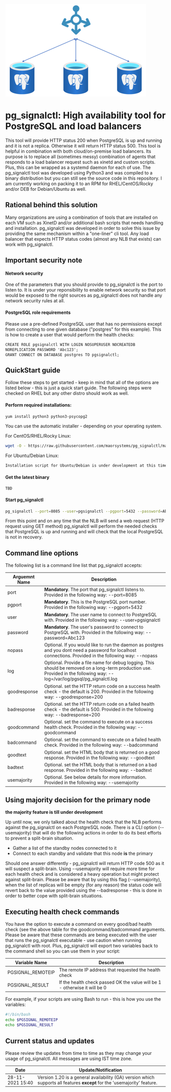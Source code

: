 ![](https://github.com/maorsystems/pg_signalctl/blob/main/pg_signalctl_small.png?raw=true)
# pg_signalctl: High availability tool for PostgreSQL and load balancers
This tool will provide HTTP status 200 when PostgreSQL is up and running and it is not a replica. Otherwise it will return HTTP status 500. This tool is helpful in combination with both cloud/on-premise load balancers. Its purpose is to replace all (sometimes messy) combination of agents that responds to a load balancer request such as xinetd and custom scripts. Plus, this can be wrapped as a systemd daemon for each of use. The pg_signalctl tool was developed using Python3 and was compiled to a binary distribution but you can still see the source code in this repository. I am currently working on packing it to an RPM for RHEL/CentOS/Rocky and/or DEB for Debian/Ubuntu as well.

## Rational behind this solution
Many organizations are using a combination of tools that are installed on each VM such as XinetD and/or additional bash scripts that needs handling and installation. pg_signalctl was developed in order to solve this issue by providing the same mechanism within a "one-liner" cli tool. Any load balancer that expects HTTP status codes (almost any NLB that exists) can work with pg_signalctl.

## Important security note
#### Network security
One of the parameters that you should provide to pg_signalctl is the port to listen to. It is under your reponsibility to enable network security so that port would be exposed to the right sources as pg_signalctl does not handle any network security rules at all.

#### PostgreSQL role requirements
Please use a pre-defined PostgreSQL user that has no permissions except from connecting to one given database ("postgres" for this example). This is how to create a user that would perform the health checks:

```
CREATE ROLE pgsignalctl WITH LOGIN NOSUPERUSER NOCREATEDB NOREPLICATION PASSWORD 'Abc123';
GRANT CONNECT ON DATABASE postgres TO pgsignalctl;
```

## QuickStart guide
Follow these steps to get started - keep in mind that all of the options are listed below - this is just a quick start guide. The following steps were checked on RHEL but any other distro should work as well.

#### Perform required installations:

```bash
yum install python3 python3-psycopg2
```

You can use the automatic installer - depending on your operating system.

For CentOS/RHEL/Rocky Linux:

```bash
wget -O - https://raw.githubusercontent.com/maorsystems/pg_signalctl/main/install_centos.sh | bash
```

For Ubuntu/Debian Linux:

```bash
Installation script for Ubuntu/Debian is under development at this time.
```

#### Get the latest binary

```
TBD
```

#### Start pg_signalctl

```bash
pg_signalctl --port=8085 --user=pgsignalctl --pgport=5432 --password=Abc123
```

From this point and on any time that the NLB will send a web request (HTTP request using GET method) pg_signalctl will perform the needed checks that PostgreSQL is up and running and will check that the local PostgreSQL is not in recovery.

## Command line options
The following list is a command line list that pg_signalctl accepts:

| Arguemnt Name | Description |
| - | - |
| port | **Mandatory**. The port that pg_signalctl listens to. Provided in the following way: --port=8085 |
| pgport | **Mandatory**. This is the PostgreSQL port number. Provided in the following way: --pgport=5432 |
| user | **Mandatory**. The user name to connect to PostgreSQL with. Provided in the following way: --user=pgsignalctl |
| password | **Mandatory**. The user's password to connect to PostgreSQL with. Provided in the following way: --password=Abc123 |
| nopass | Optional. If you would like to run the daemon as postgres and you dont need a password for localhost connections. Provided in the following way: --nopass |
| log | Optional. Provide a file name for debug logging. This should be removed on a long-term production use. Provided in the following way: --log=/var/log/pgsql/pg_signalctl.log |
| goodresponse | Optional. set the HTTP return code on a success health check - the default is 200. Provided in the following way: --goodresponse=200 |
| badresponse | Optional. set the HTTP return code on a failed health check - the default is 500. Provided in the following way: --badresponse=200 |
| goodcommand | Optional. set the command to execute on a success health check. Provided in the following way: --goodcommand |
| badcommand | Optional. set the command to execute on a failed health check. Provided in the following way: --badcommand |
| goodtext | Optional. set the HTML body that is returned on a good response. Provided in the following way: --goodtext |
| badtext | Optional. set the HTML body that is returned on a bad response. Provided in the following way: --badtext |
| usemajority | Optional. See below details for more information. Provided in the following way: --usemajority |

## Using majority decision for the primary node
**the majority feature is till under development**

Up until now, we only talked about the health check that the NLB performs against the pg_signalctl on each PostgreSQL node. There is a CLI option (--usemajority) that will do the following actions in order to do its best efforts to prevent a split-brain situation.

* Gather a list of the standby nodes connected to it
* Connect to each standby and validate that this node **is** the primary

Should one answer differently - pg_signalctl will return HTTP code 500 as it will suspect a split-brain. Using --usemajority will require more time for each health check and is considered a heavy operation but might protect against split-brain. Please be aware that by using this flag (--usemajority), when the list of replicas will be empty (for any reason) the status code will revert back to the value provided using the --badresponse - this is done in order to better cope with split-brain situations.

## Executing health check commands
You have the option to execute a command on every good/bad health check (see the above table for the goodcommand/badcommand arguments. Please be aware that these commands are being executed with the user that runs the pg_signalctl executable - use caution when running pg_signalctl with root. Plus, pg_signalctl will export two variables back to the command shell so you can use them in your script:

| Variable Name | Description |
| - | - |
| PGSIGNAL_REMOTEIP | The remote IP address that requested the health check |
| PGSIGNAL_RESULT | If the health check passed OK the value will be 1 - otherwise it will be 0 |

For example, if your scripts are using Bash to run - this is how you use the variables:

```bash
#!/bin/bash
echo $PGSIGNAL_REMOTEIP
echo $PGSIGNAL_RESULT
```

## Current status and updates
Please review the updates from time to time as they may change your usage of pg_signalctl. All messages are using IST time zone.

| Date | Update/Notification |
| - | - |
| 28-11-2021 15:40 | Version 1.20 is a general availability (GA) version which supports all features **except** for the 'usemajority' feature. |

